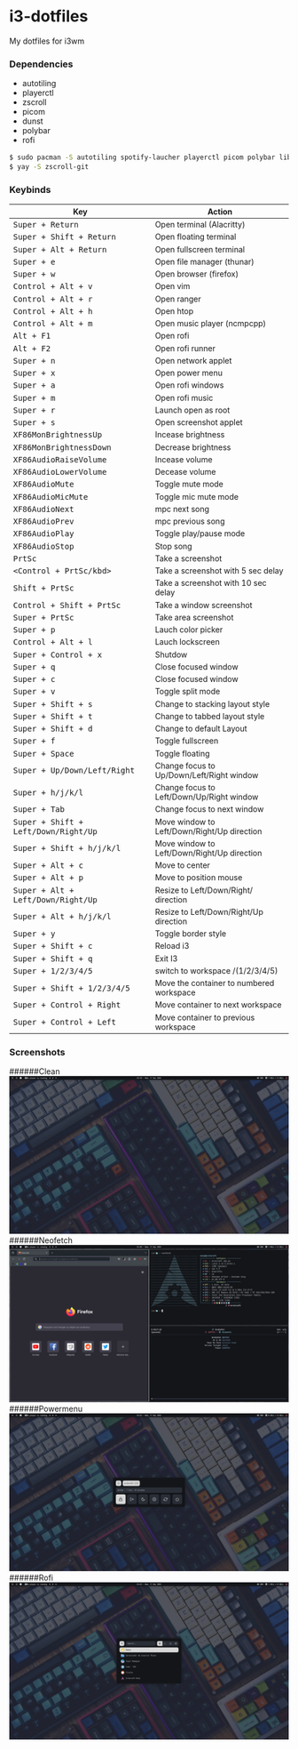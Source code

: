 # i3-dotfiles
My dotfiles for i3wm

### Dependencies

- autotiling
- playerctl
- zscroll
- picom
- dunst
- polybar
- rofi

```bash
$ sudo pacman -S autotiling spotify-laucher playerctl picom polybar libsysprof-capture alsa-card-profiles rofi-lbonn-wayland-git
$ yay -S zscroll-git
```
### Keybinds

| Key | Action|
| --- | --- |
| <kbd>Super + Return</kbd> | Open terminal (Alacritty) |
| <kbd>Super + Shift + Return</kbd> | Open floating terminal |
| <kbd>Super + Alt + Return</kbd> | Open fullscreen terminal |
| <kbd>Super + e</kbd> | Open file manager (thunar) |
| <kbd>Super + w</kbd> | Open browser (firefox) |
| <kbd>Control + Alt + v</kbd> | Open vim |
| <kbd>Control + Alt + r</kbd> | Open ranger |
| <kbd>Control + Alt + h</kbd> | Open htop |
| <kbd>Control + Alt + m</kbd> | Open music player (ncmpcpp) |
| <kbd>Alt + F1</kbd> | Open rofi |
| <kbd>Alt + F2</kbd> | Open rofi runner |
| <kbd>Super + n</kbd> | Open network applet |
| <kbd>Super + x</kbd> | Open power menu |
| <kbd>Super + a</kbd> | Open rofi windows |
| <kbd>Super + m</kbd> | Open rofi music |
| <kbd>Super + r</kbd> | Launch open as root |
| <kbd>Super + s</kbd> | Open screenshot applet |
| <kbd>XF86MonBrightnessUp</kbd> | Incease brightness |
| <kbd>XF86MonBrightnessDown</kbd> | Decrease brightness |
| <kbd>XF86AudioRaiseVolume</kbd> | Incease volume |
| <kbd>XF86AudioLowerVolume</kbd> | Decease volume |
| <kbd>XF86AudioMute</kbd> | Toggle mute mode |
| <kbd>XF86AudioMicMute</kbd> | Toggle mic mute mode |
| <kbd>XF86AudioNext</kbd> | mpc next song |
| <kbd>XF86AudioPrev</kbd> | mpc previous song |
| <kbd>XF86AudioPlay</kbd> | Toggle play/pause mode |
| <kbd>XF86AudioStop</kbd> | Stop song |
| <kbd>PrtSc</kbd> | Take a screenshot |
| <kbd><Control + PrtSc/kbd> | Take a screenshot with 5 sec delay |
| <kbd>Shift + PrtSc</kbd> | Take a screenshot with 10 sec delay |
| <kbd>Control + Shift + PrtSc</kbd> | Take a window screenshot |
| <kbd>Super + PrtSc</kbd> | Take area screenshot
| <kbd>Super + p</kbd> | Lauch color picker |
| <kbd>Control + Alt + l</kbd> | Lauch lockscreen |
| <kbd>Super + Control + x</kbd> | Shutdow |
| <kbd>Super + q</kbd> | Close focused window |
| <kbd>Super + c</kbd> | Close focused window |
| <kbd>Super + v</kbd> | Toggle split mode |
| <kbd>Super + Shift + s</kbd> | Change to stacking layout style |
| <kbd>Super + Shift + t</kbd> | Change to tabbed layout style |
| <kbd>Super + Shift + d</kbd> | Change to default Layout |
| <kbd>Super + f</kbd> | Toggle fullscreen |
| <kbd>Super + Space</kbd> | Toggle floating |
| <kbd>Super + Up/Down/Left/Right</kbd> | Change focus to Up/Down/Left/Right window |
| <kbd>Super + h/j/k/l</kbd> | Change focus to Left/Down/Up/Right window |
| <kbd>Super + Tab</kbd> | Change focus to next window |
| <kbd>Super + Shift + Left/Down/Right/Up</kbd> | Move window to Left/Down/Right/Up direction |
| <kbd>Super + Shift + h/j/k/l</kbd> | Move window to Left/Down/Right/Up direction |
| <kbd>Super + Alt + c</kbd> | Move to center|
| <kbd>Super + Alt + p</kbd> | Move to position mouse |
| <kbd>Super + Alt + Left/Down/Right/Up</kbd> | Resize to Left/Down/Right/ direction |
| <kbd>Super + Alt + h/j/k/l</kbd> | Resize to Left/Down/Right/Up direction
| <kbd>Super + y</kbd> | Toggle border style |
| <kbd>Super + Shift + c</kbd> | Reload i3 |
| <kbd>Super + Shift + q</kbd> | Exit I3 |
| <kbd>Super + 1/2/3/4/5</kbd> | switch to workspace /(1/2/3/4/5) |
| <kbd>Super + Shift + 1/2/3/4/5</kbd> | Move the container to numbered workspace
| <kbd>Super + Control + Right</kbd> | Move container to next workspace |
| <kbd>Super + Control + Left</kbd> | Move container to previous workspace |

### Screenshots

######Clean
![Clean](./assets/Screenshot01.png "Clean")
######Neofetch
![Neofetch](./assets/Screenshot02.png "Neofetch")
######Powermenu
![Powermenu](./assets/Screenshot03.png "Powermenu")
######Rofi
![Rofi](./assets/Screenshot04.png "Rofi")
